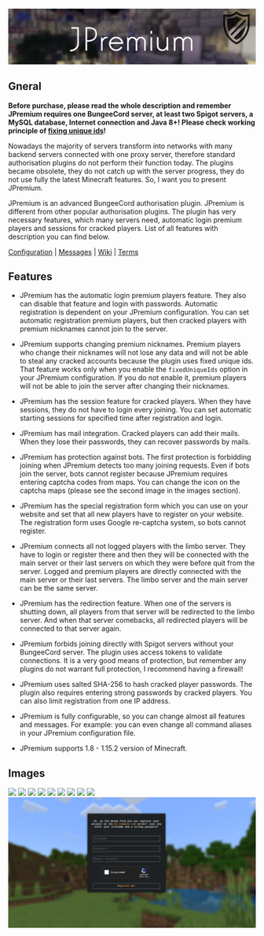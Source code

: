![Theme](https://raw.githubusercontent.com/Jakubson/JPremium/master/images/916fd6ff9b545ba89a7f395da3d113e34b1c6233.png)

## Gneral
**Before purchase, please read the whole description and remember JPremium requires one BungeeCord server, at least two Spigot servers, a MySQL database, Internet connection and Java 8+! Please check working principle of [fixing unique ids](https://github.com/Jakubson/JPremiumCleared/wiki#fixed-unique-ids)!**

Nowadays the majority of servers transform into networks with many backend servers connected with one proxy server, therefore standard authorisation plugins do not perform their function today. The plugins became obsolete, they do not catch up with the server progress, they do not use fully the latest Minecraft features. So, I want you to present JPremium.

JPremium is an advanced BungeeCord authorisation plugin. JPremium is different from other popular authorisation plugins. The plugin has very necessary features, which many servers need, automatic login premium players and sessions for cracked players. List of all features with description you can find below.

[Configuration]() | [Messages]() | [Wiki](https://github.com/Jakubson/JPremiumCleared/wiki) | [Terms]()

## Features
* JPremium has the automatic login premium players feature. They also can disable that feature and login with passwords. Automatic registration is dependent on your JPremium configuration. You can set automatic registration premium players, but then cracked players with premium nicknames cannot join to the server.

* JPremium supports changing premium nicknames. Premium players who change their nicknames will not lose any data and will not be able to steal any cracked accounts because the plugin uses fixed unique ids. That feature works only when you enable the `fixedUniqueIds` option in your JPremium configuration. If you do not enable it, premium players will not be able to join the server after changing their nicknames.

* JPremium has the session feature for cracked players. When they have sessions, they do not have to login every joining. You can set automatic starting sessions for specified time after registration and login.

* JPremium has mail integration. Cracked players can add their mails. When they lose their passwords, they can recover passwords by mails.

* JPremium has protection against bots. The first protection is forbidding joining when JPremium detects too many joining requests. Even if bots join the server, bots cannot register because JPremium requires entering captcha codes from maps. You can change the icon on the captcha maps (please see the second image in the images section).

* JPremium has the special registration form which you can use on your website and set that all new players have to register on your website. The registration form uses Google re-captcha system, so bots cannot register.

* JPremium connects all not logged players with the limbo server. They have to login or register there and then they will be connected with the main server or their last servers on which they were before quit from the server. Logged and premium players are directly connected with the main server or their last servers. The limbo server and the main server can be the same server.

* JPremium has the redirection feature. When one of the servers is shutting down, all players from that server will be redirected to the limbo server. And when that server comebacks, all redirected players will be connected to that server again.

* JPremium forbids joining directly with Spigot servers without your BungeeCord server. The plugin uses access tokens to validate connections. It is a very good means of protection, but remember any plugins do not warrant full protection, I recommend having a firewall!

* JPremium uses salted SHA-256 to hash cracked player passwords. The plugin also requires entering strong passwords by cracked players. You can also limit registration from one IP address.

* JPremium is fully configurable, so you can change almost all features and messages. For example: you can even change all command aliases in your JPremium configuration file.

* JPremium supports 1.8 - 1.15.2 version of Minecraft.

## Images
![](https://raw.githubusercontent.com/Jakubson/JPremiumCleared/master/images/twoServers.png)
![](https://raw.githubusercontent.com/Jakubson/JPremiumCleared/master/images/oneServer.png)
![](https://raw.githubusercontent.com/Jakubson/JPremiumCleared/master/images/image1.png)
![](https://raw.githubusercontent.com/Jakubson/JPremiumCleared/master/images/image2.png)
![](https://raw.githubusercontent.com/Jakubson/JPremiumCleared/master/images/image3.png)
![](https://raw.githubusercontent.com/Jakubson/JPremiumCleared/master/images/image4.png)
![](https://raw.githubusercontent.com/Jakubson/JPremiumCleared/master/images/image5.png)
![](https://raw.githubusercontent.com/Jakubson/JPremiumCleared/master/images/image6.png)
![](https://raw.githubusercontent.com/Jakubson/JPremiumCleared/master/images/image7.png)
![](https://raw.githubusercontent.com/Jakubson/JPremiumCleared/master/images/image8.png)
